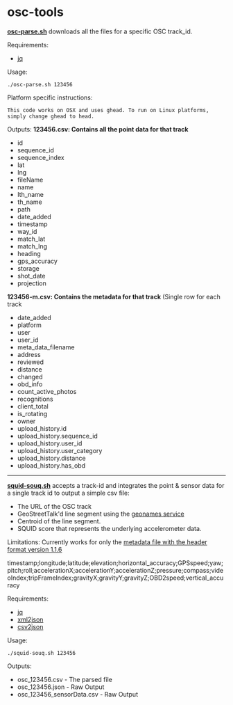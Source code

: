 # osc-tools

[**osc-parse.sh**](https://github.com/Streets-Data-Collaborative/osc-tools/blob/master/osc-parse.sh "osc-parse.sh") downloads all the files for a specific OSC track_id.

Requirements: 
- [jq](https://stedolan.github.io/jq/)

Usage: 
```
./osc-parse.sh 123456
```
Platform specific instructions: 
``` 
This code works on OSX and uses ghead. To run on Linux platforms, simply change ghead to head.
```
Outputs: 
**123456.csv: Contains all the point data for that track**

 - id 
 - sequence_id 
 - sequence_index 
 - lat 
 - lng 
 - fileName 
 - name 
 - lth_name 
 - th_name
 - path 
 - date_added 
 - timestamp 
 - way_id 
 - match_lat 
 - match_lng 
 - heading
 - gps_accuracy 
 - storage 
 - shot_date 
 - projection

**123456-m.csv: Contains the metadata for that track** (Single row for each track
- date_added
- platform
- user
- user_id
- meta_data_filename
- address
- reviewed
- distance
- changed
- obd_info
- count_active_photos
- recognitions
- client_total
- is_rotating
- owner
- upload_history.id
- upload_history.sequence_id
- upload_history.user_id
- upload_history.user_category
- upload_history.distance
- upload_history.has_obd

---

[**squid-souq.sh**](https://github.com/Streets-Data-Collaborative/osc-tools/blob/master/squid-souq.sh "squid-souq.sh") accepts a track-id and integrates the point  & sensor data for a single track id to output a simple csv file:
 - The URL of the OSC track
 - GeoStreetTalk'd line segment using the [geonames service](http://api.geonames.org/findNearbyStreets?lat=37.451&lng=-122.18&username=demo)
 - Centroid of the line segment.
 - SQUID score that represents the underlying accelerometer data.

Limitations:
Currently works for only the [metadata file with the header format version 1.1.6](https://github.com/openstreetcam/openstreetview.org/issues/109)

timestamp;longitude;latitude;elevation;horizontal_accuracy;GPSspeed;yaw;pitch;roll;accelerationX;accelerationY;accelerationZ;pressure;compass;videoIndex;tripFrameIndex;gravityX;gravityY;gravityZ;OBD2speed;vertical_accuracy


Requirements:
- [jq](https://stedolan.github.io/jq/)
- [xml2json](https://www.npmjs.com/package/xml2json)
- [csv2json](https://www.npmjs.com/package/csv2json)

Usage: 
```
./squid-souq.sh 123456
```
Outputs:
- osc_123456.csv - The parsed file
- osc_123456.json - Raw Output
- osc_123456_sensorData.csv - Raw Output

